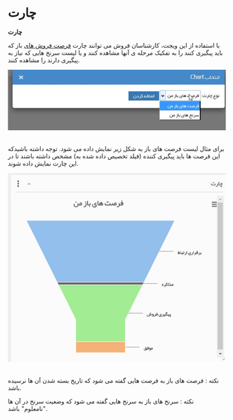 # چارت    

**چارت** 

با استفاده از این ویجت، کارشناسان فروش می توانند چارت [فرصت فروش های](../../PayamGostarSyncBank/JobsForFirst/Background/NewOpportunity.md) باز که باید پیگیری کنند را به تفکیک مرحله ی آنها مشاهده کنند و یا لیست سرنخ هایی که نیاز به پیگیری دارند را مشاهده کنند.

![](Chart/Chart1.jpg) 

برای مثال لیست فرصت های باز به شکل زیر نمایش داده می شود. توجه داشته باشیدکه این فرصت ها باید پیگیری کننده (فیلد تخصیص داده شده به) مشخص داشته باشند تا در این چارت نمایش داده شوند.

![](Chart/Chart.PNG) 

نکته : فرصت های باز به فرصت هایی گفته می شود که تاریخ بسته شدن آن ها نرسیده باشد.

نکته : سرنخ های باز به سرنخ هایی گفته می شود که وضعیت سرنخ در آن ها "نامعلوم" باشد.
